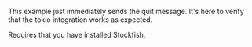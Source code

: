 This example just immediately sends the quit message.
It's here to verify that the tokio integration works as expected.

Requires that you have installed Stockfish.